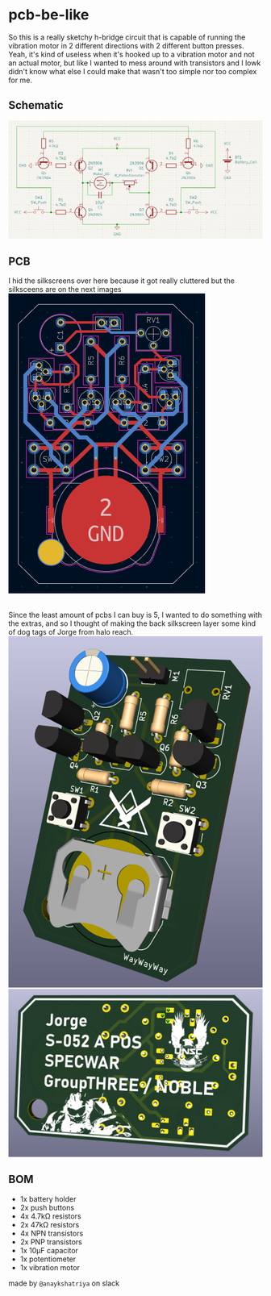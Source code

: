 # pcb-be-like
So this is a really sketchy h-bridge circuit that is capable of running the vibration motor in 2 different directions with 2 different button presses. Yeah, it's kind of useless when it's hooked up to a vibration motor and not an actual motor, but like I wanted to mess around with transistors and I lowk didn't know what else I could make that wasn't too simple nor too complex for me. 

## Schematic
![](images/schematic.png)

## PCB
I hid the silkscreens over here because it got really cluttered but the silksceens are on the next images<br>
![](images/pcb.png)<br><br>

Since the least amount of pcbs I can buy is 5, I wanted to do something with the extras, and so I thought of making the back silkscreen layer some kind of dog tags of Jorge from halo reach.<br>
![](images/3d_pcb_front.png) ![](images/3d_pcb_back.png)

## BOM
* 1x battery holder
* 2x push buttons
* 4x 4.7kΩ resistors
* 2x 47kΩ resistors
* 4x NPN transistors
* 2x PNP transistors
* 1x 10μF capacitor
* 1x potentiometer
* 1x vibration motor

made by `@anaykshatriya` on slack
